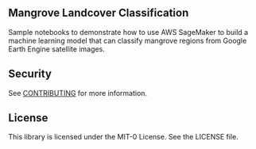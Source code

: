 ## Mangrove Landcover Classification

Sample notebooks to demonstrate how to use AWS SageMaker to build a machine learning model that can classify mangrove regions from Google Earth Engine satellite images. 


## Security

See [CONTRIBUTING](CONTRIBUTING.md#security-issue-notifications) for more information.

## License

This library is licensed under the MIT-0 License. See the LICENSE file.

